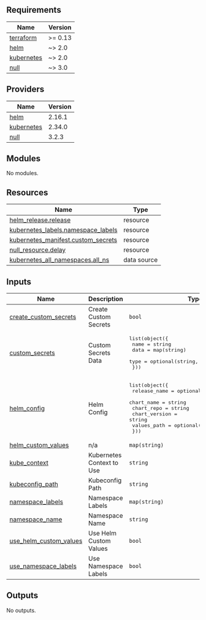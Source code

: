 <!-- BEGIN_TF_DOCS -->
## Requirements

| Name | Version |
|------|---------|
| <a name="requirement_terraform"></a> [terraform](#requirement\_terraform) | >= 0.13 |
| <a name="requirement_helm"></a> [helm](#requirement\_helm) | ~> 2.0 |
| <a name="requirement_kubernetes"></a> [kubernetes](#requirement\_kubernetes) | ~> 2.0 |
| <a name="requirement_null"></a> [null](#requirement\_null) | ~> 3.0 |

## Providers

| Name | Version |
|------|---------|
| <a name="provider_helm"></a> [helm](#provider\_helm) | 2.16.1 |
| <a name="provider_kubernetes"></a> [kubernetes](#provider\_kubernetes) | 2.34.0 |
| <a name="provider_null"></a> [null](#provider\_null) | 3.2.3 |

## Modules

No modules.

## Resources

| Name | Type |
|------|------|
| [helm_release.release](https://registry.terraform.io/providers/hashicorp/helm/latest/docs/resources/release) | resource |
| [kubernetes_labels.namespace_labels](https://registry.terraform.io/providers/hashicorp/kubernetes/latest/docs/resources/labels) | resource |
| [kubernetes_manifest.custom_secrets](https://registry.terraform.io/providers/hashicorp/kubernetes/latest/docs/resources/manifest) | resource |
| [null_resource.delay](https://registry.terraform.io/providers/hashicorp/null/latest/docs/resources/resource) | resource |
| [kubernetes_all_namespaces.all_ns](https://registry.terraform.io/providers/hashicorp/kubernetes/latest/docs/data-sources/all_namespaces) | data source |

## Inputs

| Name | Description | Type | Default | Required |
|------|-------------|------|---------|:--------:|
| <a name="input_create_custom_secrets"></a> [create\_custom\_secrets](#input\_create\_custom\_secrets) | Create Custom Secrets | `bool` | `false` | no |
| <a name="input_custom_secrets"></a> [custom\_secrets](#input\_custom\_secrets) | Custom Secrets Data | <pre>list(object({<br/>    name = string<br/>    data = map(string)<br/>    type = optional(string, "kubernetes.io/tls")<br/>  }))</pre> | `[]` | no |
| <a name="input_helm_config"></a> [helm\_config](#input\_helm\_config) | Helm Config | <pre>list(object({<br/>    release_name  = optional(string, "")<br/>    chart_name    = string<br/>    chart_repo    = string<br/>    chart_version = string<br/>    values_path   = optional(string, "")<br/>  }))</pre> | `[]` | no |
| <a name="input_helm_custom_values"></a> [helm\_custom\_values](#input\_helm\_custom\_values) | n/a | `map(string)` | `{}` | no |
| <a name="input_kube_context"></a> [kube\_context](#input\_kube\_context) | Kubernetes Context to Use | `string` | `""` | no |
| <a name="input_kubeconfig_path"></a> [kubeconfig\_path](#input\_kubeconfig\_path) | Kubeconfig Path | `string` | `"~/.kube/config"` | no |
| <a name="input_namespace_labels"></a> [namespace\_labels](#input\_namespace\_labels) | Namespace Labels | `map(string)` | `{}` | no |
| <a name="input_namespace_name"></a> [namespace\_name](#input\_namespace\_name) | Namespace Name | `string` | `""` | no |
| <a name="input_use_helm_custom_values"></a> [use\_helm\_custom\_values](#input\_use\_helm\_custom\_values) | Use Helm Custom Values | `bool` | `false` | no |
| <a name="input_use_namespace_labels"></a> [use\_namespace\_labels](#input\_use\_namespace\_labels) | Use Namespace Labels | `bool` | `false` | no |

## Outputs

No outputs.
<!-- END_TF_DOCS -->